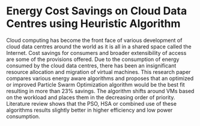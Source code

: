 # Energy Cost Savings on Cloud Data Centres using Heuristic Algorithm
 
Cloud computing has become the front face of various development of cloud data centres around the world as it is all in a shared space called the Internet. Cost savings for consumers and broader extensibility of access are some of the provisions offered. Due to the consumption of energy consumed by the cloud data centres, there has been an insignificant resource allocation and migration of virtual machines. This research paper compares various energy aware algorithms and proposes that an optimized or improved Particle Swarm Optimization algorithm would be the best fit resulting in more than 23% savings. The algorithm shifts around VMs based on the workload and places them in the decreasing order of priority. Literature review shows that the PSO, HSA or combined use of these algorithms results slightly better in higher efficiency and low power consumption.
